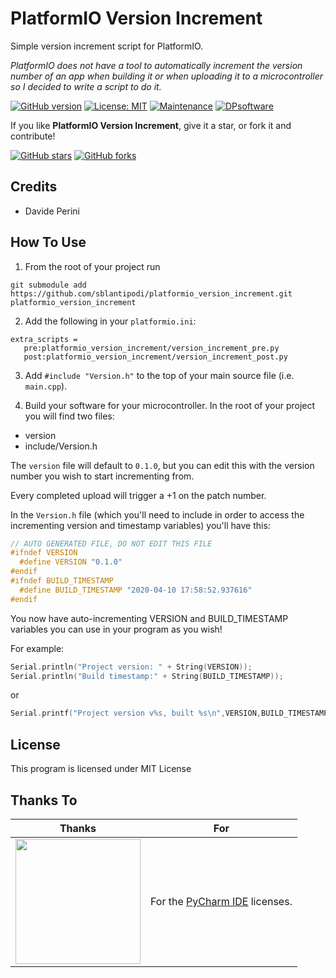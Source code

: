 # PlatformIO Version Increment
Simple version increment script for PlatformIO.  
  
_PlatformIO does not have a tool to automatically increment the version number of an app when building it or when uploading it to a microcontroller so I decided to write a script to do it._

[![GitHub version](https://img.shields.io/github/v/release/sblantipodi/platformio_version_increment.svg)](https://img.shields.io/github/v/release/sblantipodi/platformio_version_increment.svg)
[![License: MIT](https://img.shields.io/badge/License-MIT-yellow.svg)](https://opensource.org/licenses/MIT)
[![Maintenance](https://img.shields.io/badge/Maintained%3F-yes-green.svg)](https://GitHub.com/sblantipodi/platformio_version_increment/graphs/commit-activity)
[![DPsoftware](https://img.shields.io/static/v1?label=DP&message=Software&color=orange)](https://www.dpsoftware.org)

If you like **PlatformIO Version Increment**, give it a star, or fork it and contribute!

[![GitHub stars](https://img.shields.io/github/stars/sblantipodi/platformio_version_increment.svg?style=social&label=Star)](https://github.com/sblantipodi/platformio_version_increment/stargazers)
[![GitHub forks](https://img.shields.io/github/forks/sblantipodi/platformio_version_increment.svg?style=social&label=Fork)](https://github.com/sblantipodi/platformio_version_increment/network)

## Credits
- Davide Perini

## How To Use
1) From the root of your project run
```
git submodule add https://github.com/sblantipodi/platformio_version_increment.git platformio_version_increment
```

2) Add the following in your `platformio.ini`:
```
extra_scripts = 
   pre:platformio_version_increment/version_increment_pre.py
   post:platformio_version_increment/version_increment_post.py
```

3) Add `#include "Version.h"` to the top of your main source file (i.e. `main.cpp`). 

4) Build your software for your microcontroller. In the root of your project you will find two files:
- version
- include/Version.h 

The `version` file will default to `0.1.0`, but you can edit this with the version number you wish to start incrementing from.

Every completed upload will trigger a +1 on the patch number.

In the `Version.h` file (which you'll need to include in order to access the incrementing version and timestamp variables) you'll have this:
```c++
// AUTO GENERATED FILE, DO NOT EDIT THIS FILE
#ifndef VERSION
  #define VERSION "0.1.0"
#endif
#ifndef BUILD_TIMESTAMP
  #define BUILD_TIMESTAMP "2020-04-10 17:58:52.937616"
#endif
```    

You now have auto-incrementing VERSION and BUILD_TIMESTAMP variables you can use in your program as you wish!

For example:
```c++
Serial.println("Project version: " + String(VERSION));
Serial.println("Build timestamp:" + String(BUILD_TIMESTAMP));
```

or

```c++
Serial.printf("Project version v%s, built %s\n",VERSION,BUILD_TIMESTAMP);
```

## License
This program is licensed under MIT License

## Thanks To 
|  Thanks              |  For                           |
|----------------------|--------------------------------|
|<a href="https://www.jetbrains.com/"><img width="200" src="https://raw.githubusercontent.com/sblantipodi/arduino_bootstrapper/master/data/img/jetbrains.png"></a>| For the <a href="https://www.jetbrains.com/pycharm">PyCharm IDE</a> licenses.|

